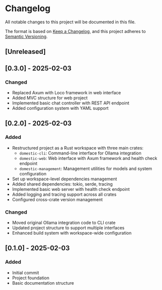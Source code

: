 # Changelog
All notable changes to this project will be documented in this file.

The format is based on [Keep a Changelog](https://keepachangelog.com/en/1.0.0/),
and this project adheres to [Semantic Versioning](https://semver.org/spec/v2.0.0.html).

## [Unreleased]

## [0.3.0] - 2025-02-03

### Changed
- Replaced Axum with Loco framework in web interface
- Added MVC structure for web project
- Implemented basic chat controller with REST API endpoint
- Added configuration system with YAML support

## [0.2.0] - 2025-02-03

### Added
- Restructured project as a Rust workspace with three main crates:
  - `domestic-cli`: Command-line interface for Ollama integration
  - `domestic-web`: Web interface with Axum framework and health check endpoint
  - `domestic-management`: Management utilities for models and system configuration
- Set up workspace-level dependencies management
- Added shared dependencies: tokio, serde, tracing
- Implemented basic web server with health check endpoint
- Added logging and tracing support across all crates
- Configured cross-crate version management

### Changed
- Moved original Ollama integration code to CLI crate
- Updated project structure to support multiple interfaces
- Enhanced build system with workspace-wide configuration

## [0.1.0] - 2025-02-03

### Added
- Initial commit
- Project foundation
- Basic documentation structure

